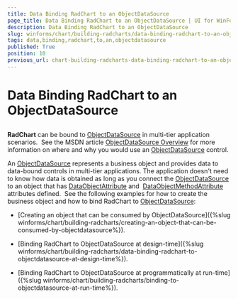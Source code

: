 ```yaml
---
title: Data Binding RadChart to an ObjectDataSource
page_title: Data Binding RadChart to an ObjectDataSource | UI for WinForms Documentation
description: Data Binding RadChart to an ObjectDataSource
slug: winforms/chart/building-radcharts/data-binding-radchart-to-an-objectdatasource
tags: data,binding,radchart,to,an,objectdatasource
published: True
position: 10
previous_url: chart-building-radcharts-data-binding-radchart-to-an-objectdatasource
---
```


# Data Binding RadChart to an ObjectDataSource



## 

__RadChart__ can be bound to [ObjectDataSource](http://msdn2.microsoft.com/en-us/library/system.web.ui.webcontrols.objectdatasource.aspx) in multi-tier application scenarios.  See the MSDN article [ObjectDataSource Overview](http://msdn2.microsoft.com/en-us/library/9a4kyhcx.aspx) for more information on where and why you would use an [ObjectDataSource](http://msdn2.microsoft.com/en-us/library/system.web.ui.webcontrols.objectdatasource.aspx) control.

An [ObjectDataSource](http://msdn2.microsoft.com/en-us/library/system.web.ui.webcontrols.objectdatasource.aspx) represents a business object and provides data to data-bound controls in multi-tier applications. The application doesn't need to know how data is obtained as long as you connect the [ObjectDataSource](http://msdn2.microsoft.com/en-us/library/system.web.ui.webcontrols.objectdatasource.aspx) to an object that has [DataObjectAttribute](http://msdn2.microsoft.com/en-us/library/system.componentmodel.dataobjectattribute.aspx) and  [DataObjectMethodAttribute](http://msdn2.microsoft.com/en-us/library/system.componentmodel.dataobjectmethodattribute.aspx) attributes defined.  See the following examples for how to create the business object and how to bind RadChart to [ObjectDataSource](http://msdn2.microsoft.com/en-us/library/system.web.ui.webcontrols.objectdatasource.aspx):

* [Creating an object that can be consumed by ObjectDataSource]({%slug winforms/chart/building-radcharts/creating-an-object-that-can-be-consumed-by-objectdatasource%}). 
		  

* [Binding RadChart to ObjectDataSource at design-time]({%slug winforms/chart/building-radcharts/data-binding-radchart-to-objectdatasource-at-design-time%}). 
		  

* [Binding RadChart to ObjectDataSource at programmatically at run-time]({%slug winforms/chart/building-radcharts/binding-to-objectdatasource-at-run-time%}). 
		  
